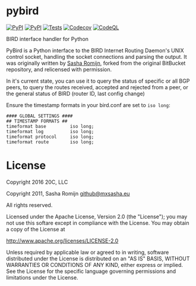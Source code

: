 # pybird

[![PyPI](https://img.shields.io/pypi/v/pybird.svg?maxAge=60)](https://pypi.python.org/pypi/pybird)
[![PyPI](https://img.shields.io/pypi/pyversions/pybird.svg?maxAge=600)](https://pypi.python.org/pypi/pybird)
[![Tests](https://github.com/20c/pybird/workflows/tests/badge.svg)](https://github.com/20c/confu)
[![Codecov](https://img.shields.io/codecov/c/github/20c/pybird/main.svg?maxAge=3600)](https://codecov.io/github/20c/pybird)
[![CodeQL](https://github.com/20c/pybird/actions/workflows/codeql.yml/badge.svg)](https://github.com/20c/pybird/actions/workflows/codeql.yml)

BIRD interface handler for Python

PyBird is a Python interface to the BIRD Internet Routing Daemon's UNIX control
socket, handling the socket connections and parsing the output. It was
originally written by [Sasha Romijn](https://github.com/mxsasha), forked from
the original BitBucket repository, and relicensed with permission.


In it's current state, you can use it to query the status of specific or all
BGP peers, to query the routes received, accepted and rejected from a peer,
or the general status of BIRD (router ID, last config change)

Ensure the timestamp formats in your bird.conf are set to `iso long`:
```
#### GLOBAL SETTINGS ####
## TIMESTAMP FORMATS ##
timeformat base         iso long;
timeformat log          iso long;
timeformat protocol     iso long;
timeformat route        iso long;
```


# License

Copyright 2016 20C, LLC

Copyright 2011, Sasha Romijn <github@mxsasha.eu>

All rights reserved.

Licensed under the Apache License, Version 2.0 (the "License");
you may not use this softare except in compliance with the License.
You may obtain a copy of the License at

   http://www.apache.org/licenses/LICENSE-2.0

Unless required by applicable law or agreed to in writing, software
distributed under the License is distributed on an "AS IS" BASIS,
WITHOUT WARRANTIES OR CONDITIONS OF ANY KIND, either express or implied.
See the License for the specific language governing permissions and
limitations under the License.
